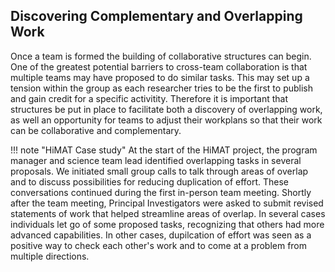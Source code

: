 ## Discovering Complementary and Overlapping Work

Once a team is formed the building of collaborative structures can begin. One of the greatest potential barriers to cross-team collaboration is that multiple teams may have proposed to do similar tasks. This may set up a tension within the group as each researcher tries to be the first to publish and gain credit for a specific activitity. Therefore it is important that structures be put in place to facilitate both a discovery of overlapping work, as well an opportunity for teams to adjust their workplans so that their work can be collaborative and complementary.
  
!!! note "HiMAT Case study"
    At the start of the HiMAT project, the program manager and science team lead identified overlapping tasks in several proposals. We initiated small group calls to talk through areas of overlap and to discuss possibilities for reducing duplication of effort. These conversations continued during the first in-person team meeting. Shortly after the team meeting, Principal Investigators were asked to submit revised statements of work that helped streamline areas of overlap. In several cases individuals let go of some proposed tasks, recognizing that others had more advanced capabilities. In other cases, dupilcation of effort was seen as a positive way to check each other's work and to come at a problem from multiple directions.

